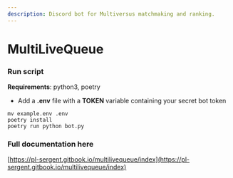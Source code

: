 ```yaml
---
description: Discord bot for Multiversus matchmaking and ranking.
---
```


# MultiLiveQueue

### Run script

**Requirements**: python3, poetry

* Add a  **.env** file with a **TOKEN** variable containing your secret bot token

```
mv example.env .env
poetry install
poetry run python bot.py
```

### Full documentation here

[https://pl-sergent.gitbook.io/multilivequeue/index](https://pl-sergent.gitbook.io/multilivequeue/index)
